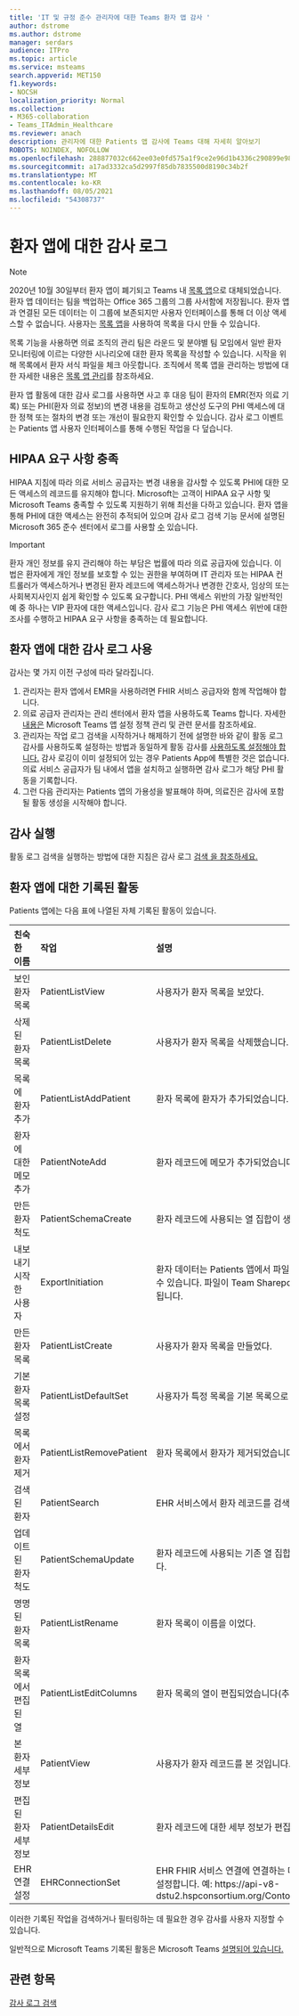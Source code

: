 ```yaml
---
title: 'IT 및 규정 준수 관리자에 대한 Teams 환자 앱 감사 '
author: dstrome
ms.author: dstrome
manager: serdars
audience: ITPro
ms.topic: article
ms.service: msteams
search.appverid: MET150
f1.keywords:
- NOCSH
localization_priority: Normal
ms.collection:
- M365-collaboration
- Teams_ITAdmin_Healthcare
ms.reviewer: anach
description: 관리자에 대한 Patients 앱 감사에 Teams 대해 자세히 알아보기
ROBOTS: NOINDEX, NOFOLLOW
ms.openlocfilehash: 288877032c662ee03e0fd575a1f9ce2e96d1b4336c290899e98eeef92a11fecf
ms.sourcegitcommit: a17ad3332ca5d2997f85db7835500d8190c34b2f
ms.translationtype: MT
ms.contentlocale: ko-KR
ms.lasthandoff: 08/05/2021
ms.locfileid: "54308737"
---
```

# <a name="audit-logs-for-patients-app"></a>환자 앱에 대한 감사 로그

> [!NOTE]
> 2020년 10월 30일부터 환자 앱이 폐기되고 Teams 내 [목록 앱](https://support.microsoft.com/office/get-started-with-lists-in-teams-c971e46b-b36c-491b-9c35-efeddd0297db)으로 대체되었습니다. 환자 앱 데이터는 팀을 백업하는 Office 365 그룹의 그룹 사서함에 저장됩니다. 환자 앱과 연결된 모든 데이터는 이 그룹에 보존되지만 사용자 인터페이스를 통해 더 이상 액세스할 수 없습니다. 사용자는 [목록 앱](https://support.microsoft.com/office/get-started-with-lists-in-teams-c971e46b-b36c-491b-9c35-efeddd0297db)을 사용하여 목록을 다시 만들 수 있습니다.
>
>목록 기능을 사용하면 의료 조직의 관리 팀은 라운드 및 분야별 팀 모임에서 일반 환자 모니터링에 이르는 다양한 시나리오에 대한 환자 목록을 작성할 수 있습니다. 시작을 위해 목록에서 환자 서식 파일을 체크 아웃합니다. 조직에서 목록 앱을 관리하는 방법에 대한 자세한 내용은 [목록 앱 관리](../../manage-lists-app.md)를 참조하세요.

환자 앱 활동에 대한 감사 로그를 사용하면 사고 후 대응 팀이 환자의 EMR(전자 의료 기록) 또는 PHI(환자 의료 정보)의 변경 내용을 검토하고 생산성 도구의 PHI 액세스에 대한 정책 또는 절차의 변경 또는 개선이 필요한지 확인할 수 있습니다. 감사 로그 이벤트는 Patients 앱 사용자 인터페이스를 통해 수행된 작업을 다 덮습니다.

## <a name="meet-hipaa-requirements"></a>HIPAA 요구 사항 충족

HIPAA 지침에 따라 의료 서비스 공급자는 변경 내용을 감사할 수 있도록 PHI에 대한 모든 액세스의 레코드를 유지해야 합니다. Microsoft는 고객이 HIPAA 요구 사항 및 Microsoft Teams 충족할 수 있도록 지원하기 위해 최선을 다하고 있습니다. 환자 앱을 통해 PHI에 대한 액세스는 완전히 추적되어 있으며 감사 로그 검색 기능 문서에 설명된 Microsoft 365 준수 센터에서 로그를 사용할 [수](/microsoft-365/compliance/search-the-audit-log-in-security-and-compliance) 있습니다.

> [!IMPORTANT]
> 환자 개인 정보를 유지 관리해야 하는 부담은 법률에 따라 의료 공급자에 있습니다. 이 법은 환자에게 개인 정보를 보호할 수 있는 권한을 부여하며 IT 관리자 또는 HIPAA 컨트롤러가 액세스하거나 변경된 환자 레코드에 액세스하거나 변경한 간호사, 임상의 또는 사회복지사인지 쉽게 확인할 수 있도록 요구합니다. PHI 액세스 위반의 가장 일반적인 예 중 하나는 VIP 환자에 대한 액세스입니다. 감사 로그 기능은 PHI 액세스 위반에 대한 조사를 수행하고 HIPAA 요구 사항을 충족하는 데 필요합니다.

<!-- add an image from the security and compliance center audit log search page showing an event, Ansuman please let me know whether we need to copy an existing screen shot (and which one) or grab a new one -->

## <a name="enable-audit-logs-for-the-patients-app"></a>환자 앱에 대한 감사 로그 사용

감사는 몇 가지 이전 구성에 따라 달라집니다.

1. 관리자는 환자 앱에서 EMR을 사용하려면 FHIR 서비스 공급자와 함께 작업해야 합니다. 
2. 의료 공급자 관리자는 관리 센터에서 환자 앱을 사용하도록 Teams 합니다. 자세한 [내용은](../../teams-app-setup-policies.md) Microsoft Teams 앱 설정 정책 관리 및 관련 문서를 참조하세요.
3. 관리자는 작업 로그 검색을 시작하거나 해제하기 전에 설명한 바와 같이 [](/microsoft-365/compliance/search-the-audit-log-in-security-and-compliance#before-you-begin) 활동 로그 감사를 사용하도록 설정하는 방법과 동일하게 활동 감사를 [사용하도록 설정해야 합니다.](/office365/securitycompliance/turn-audit-log-search-on-or-off#turn-on-audit-log-search) 감사 로깅이 이미 설정되어 있는 경우 Patients App에 특별한 것은 없습니다. 의료 서비스 공급자가 팀 내에서 앱을 설치하고 실행하면 감사 로그가 해당 PHI 활동을 기록합니다.
4. 그런 다음 관리자는 Patients 앱의 가용성을 발표해야 하며, 의료진은 감사에 포함될 활동 생성을 시작해야 합니다.

<!-- add link out to client doc when available -->

## <a name="run-an-audit"></a>감사 실행

활동 로그 검색을 실행하는 방법에 대한 지침은 감사 로그 [검색 을 참조하세요.](/office365/securitycompliance/search-the-audit-log-in-security-and-compliance#search-the-audit-log)

## <a name="logged-activities-for-patients-app"></a>환자 앱에 대한 기록된 활동

Patients 앱에는 다음 표에 나열된 자체 기록된 활동이 있습니다.

|친숙한 이름 | 작업 | 설명|
|:---|:---|:---|
| 보인 환자 목록 | PatientListView | 사용자가 환자 목록을 보았다.|
| 삭제된 환자 목록 | PatientListDelete | 사용자가 환자 목록을 삭제했습니다.|
| 목록에 환자 추가 | PatientListAddPatient | 환자 목록에 환자가 추가되었습니다. |
| 환자에 대한 메모 추가 | PatientNoteAdd | 환자 레코드에 메모가 추가되었습니다. |
| 만든 환자척도 | PatientSchemaCreate | 환자 레코드에 사용되는 열 집합이 생성되었습니다. |
| 내보내기 시작한 사용자 | ExportInitiation | 환자 데이터는 Patients 앱에서 파일로 Excel 내보낼 수 있습니다. 파일이 Team Sharepoint 사이트에 저장됩니다. |
| 만든 환자 목록 | PatientListCreate | 사용자가 환자 목록을 만들었다.|
| 기본 환자 목록 설정| PatientListDefaultSet| 사용자가 특정 목록을 기본 목록으로 설정합니다.|
| 목록에서 환자 제거| PatientListRemovePatient | 환자 목록에서 환자가 제거되었습니다. |
| 검색된 환자 | PatientSearch | EHR 서비스에서 환자 레코드를 검색했습니다. |
| 업데이트된 환자척도 | PatientSchemaUpdate  | 환자 레코드에 사용되는 기존 열 집합을 업데이트했습니다. |<!-- | 환자를 다른 목록으로 이동| PatientMoved | 환자 레코드가 한 목록에서 다른 목록으로 이동됩니다. |-->
| 명명된 환자 목록 | PatientListRename | 환자 목록이 이름을 이었다. |
| 환자 목록에서 편집된 열 | PatientListEditColumns | 환자 목록의 열이 편집되었습니다(추가되거나 제거됨). |
| 본 환자 세부 정보 | PatientView | 사용자가 환자 레코드를 본 것입니다.|
| 편집된 환자 세부 정보 | PatientDetailsEdit | 환자 레코드에 대한 세부 정보가 편집됩니다. |
| EHR 연결 설정 | EHRConnectionSet | EHR FHIR 서비스 연결에 연결하는 데 사용되는 URL을 설정합니다. 예: https://<span>api-v8-dstu2.hspconsortium.org/ContosoHospital/open</span>  |

이러한 기록된 작업을 검색하거나 필터링하는 데 필요한 경우 감사를 사용자 지정할 수 있습니다.

일반적으로 Microsoft Teams 기록된 활동은 Microsoft Teams [설명되어 있습니다.](/office365/securitycompliance/search-the-audit-log-in-security-and-compliance#microsoft-teams-activities)

## <a name="related-topics"></a>관련 항목

[감사 로그 검색](/microsoft-365/compliance/search-the-audit-log-in-security-and-compliance)
